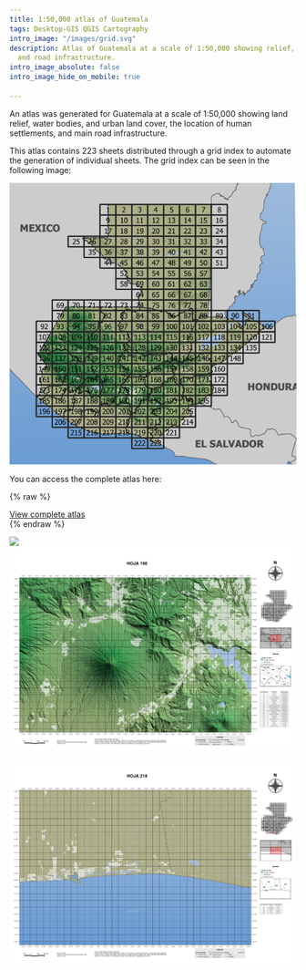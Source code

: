 ```yaml
---
title: 1:50,000 atlas of Guatemala
tags: Desktop-GIS QGIS Cartography
intro_image: "/images/grid.svg"
description: Atlas of Guatemala at a scale of 1:50,000 showing relief, human settlements
  and road infrastructure.
intro_image_absolute: false
intro_image_hide_on_mobile: true

---
```

An atlas was generated for Guatemala at a scale of 1:50,000 showing land relief, water bodies, and urban land cover, the location of human settlements, and main road infrastructure.

This atlas contains 223 sheets distributed through a grid index to automate the generation of individual sheets. The grid index can be seen in the following image:

![](/images/images/cudricula_indice.png)

You can access the complete atlas here:

{% raw %}
<div class="call-box-bottom"><a href="https://drive.google.com/drive/folders/1R6WtR8lghIKzZNXNHEI5zWbMZV8_ImOT" class="button">View complete atlas</a></div>
{% endraw %}

![](/images/images/hoja176.png)![](/images/images/hoja190.png)

![](/images/images/hoja218.png)
